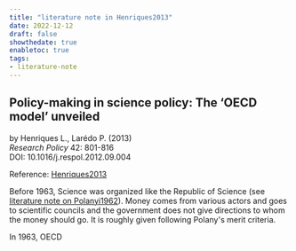 ```yaml
---
title: "literature note in Henriques2013"
date: 2022-12-12
draft: false
showthedate: true
enabletoc: true
tags:
- literature-note
---
```


## **Policy-making in science policy: The ‘OECD model’ unveiled**     
by Henriques L., Larédo P. (2013)         
*Research Policy* 42: 801-816       
DOI: 10.1016/j.respol.2012.09.004     

Reference: [Henriques2013](reference/Henriques2013.md)


Before 1963, Science was organized like the Republic of Science (see [literature note on Polanyi1962](note/literature%20note%20on%20Polanyi1962.md)). Money comes from various actors and goes to scientific councils and the government does not give directions to whom the money should go. It is roughly given following Polany's merit criteria. 

In 1963, OECD 